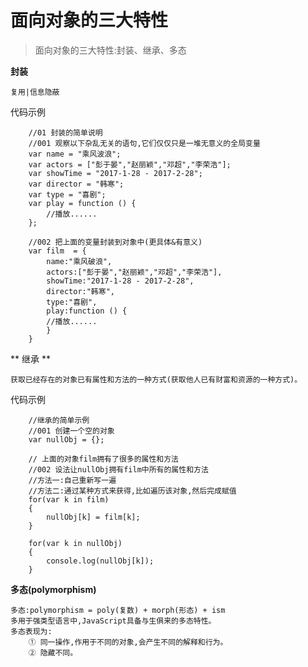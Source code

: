 # 面向对象的三大特性

> 面向对象的三大特性:封装、继承、多态

**封装**

    复用|信息隐蔽
代码示例
```
    //01 封装的简单说明
    //001 观察以下杂乱无关的语句,它们仅仅只是一堆无意义的全局变量
    var name = "乘风波浪";
    var actors = ["彭于晏","赵丽颖","邓超","李荣浩"];
    var showTime = "2017-1-28 - 2017-2-28";
    var director = "韩寒";
    var type = "喜剧";
    var play = function () {
        //播放......
    };

    //002 把上面的变量封装到对象中(更具体&有意义)
    var film  = {
        name:"乘风破浪",
        actors:["彭于晏","赵丽颖","邓超","李荣浩"],
        showTime:"2017-1-28 - 2017-2-28",
        director:"韩寒",
        type:"喜剧",
        play:function () {
        //播放......
        }
    }

```

** 继承 **

    获取已经存在的对象已有属性和方法的一种方式(获取他人已有财富和资源的一种方式)。

代码示例
```
    //继承的简单示例
    //001 创建一个空的对象
    var nullObj = {};

    // 上面的对象film拥有了很多的属性和方法
    //002 设法让nullObj拥有film中所有的属性和方法
    //方法一:自己重新写一遍
    //方法二:通过某种方式来获得,比如遍历该对象,然后完成赋值
    for(var k in film)
    {
        nullObj[k] = film[k];
    }

    for(var k in nullObj)
    {
        console.log(nullObj[k]);
    }
```
**多态(polymorphism)**

    多态:polymorphism = poly(复数) + morph(形态) + ism
    多用于强类型语言中,JavaScript具备与生俱来的多态特性。
    多态表现为:
        ① 同一操作,作用于不同的对象,会产生不同的解释和行为。
        ② 隐藏不同。
